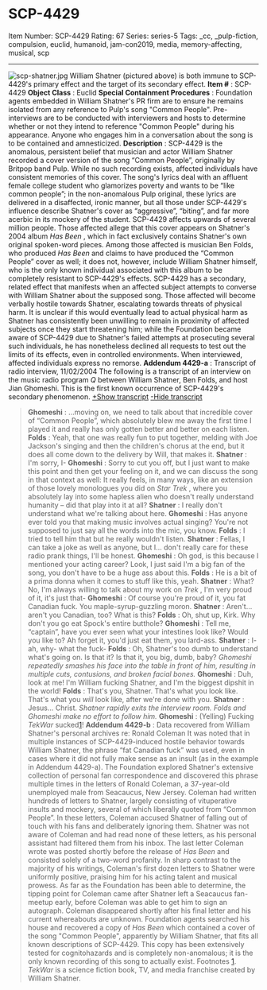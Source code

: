 # SCP-4429
Item Number: SCP-4429
Rating: 67
Series: series-5
Tags: _cc, _pulp-fiction, compulsion, euclid, humanoid, jam-con2019, media, memory-affecting, musical, scp

---

![scp-shatner.jpg](https://scp-wiki.wdfiles.com/local--files/scp-4429/scp-shatner.jpg)
William Shatner (pictured above) is both immune to SCP-4429's primary effect and the target of its secondary effect.
**Item #** : SCP-4429
**Object Class** : Euclid
**Special Containment Procedures** : Foundation agents embedded in William Shatner's PR firm are to ensure he remains isolated from any reference to Pulp's song "Common People". Pre-interviews are to be conducted with interviewers and hosts to determine whether or not they intend to reference "Common People" during his appearance. Anyone who engages him in a conversation about the song is to be contained and amnesticized.
**Description** : SCP-4429 is the anomalous, persistent belief that musician and actor William Shatner recorded a cover version of the song “Common People”, originally by Britpop band Pulp. While no such recording exists, affected individuals have consistent memories of this cover. The song's lyrics deal with an affluent female college student who glamorizes poverty and wants to be “like common people”; in the non-anomalous Pulp original, these lyrics are delivered in a disaffected, ironic manner, but all those under SCP-4429's influence describe Shatner's cover as “aggressive”, “biting”, and far more acerbic in its mockery of the student. SCP-4429 affects upwards of several million people.
Those affected allege that this cover appears on Shatner's 2004 album _Has Been_ , which in fact exclusively contains Shatner's own original spoken-word pieces. Among those affected is musician Ben Folds, who produced _Has Been_ and claims to have produced the “Common People” cover as well; it does not, however, include William Shatner himself, who is the only known individual associated with this album to be completely resistant to SCP-4429's effects.
SCP-4429 has a secondary, related effect that manifests when an affected subject attempts to converse with William Shatner about the supposed song. Those affected will become verbally hostile towards Shatner, escalating towards threats of physical harm. It is unclear if this would eventually lead to actual physical harm as Shatner has consistently been unwilling to remain in proximity of affected subjects once they start threatening him; while the Foundation became aware of SCP-4429 due to Shatner's failed attempts at prosecuting several such individuals, he has nonetheless declined all requests to test out the limits of its effects, even in controlled environments. When interviewed, affected individuals express no remorse.
**Addendum 4429-a** : Transcript of radio interview, 11/02/2004
The following is a transcript of an interview on the music radio program _Q_ between William Shatner, Ben Folds, and host Jian Ghomeshi. This is the first known occurrence of SCP-4429's secondary phenomenon.
[+Show transcript](javascript:;)
[-Hide transcript](javascript:;)
> **Ghomeshi** : …moving on, we need to talk about that incredible cover of “Common People”, which absolutely blew me away the first time I played it and really has only gotten better and better on each listen.
> **Folds** : Yeah, that one was really fun to put together, melding with Joe Jackson's singing and then the children's chorus at the end, but it does all come down to the delivery by Will, that makes it.
> **Shatner** : I'm sorry, I-
> **Ghomeshi** : Sorry to cut you off, but I just want to make this point and then get your feeling on it, and we can discuss the song in that context as well: It really feels, in many ways, like an extension of those lovely monologues you did on _Star Trek_ , where you absolutely lay into some hapless alien who doesn't really understand humanity – did that play into it at all?
> **Shatner** : I really don't understand what we're talking about here.
> **Ghomeshi** : Has anyone ever told you that making music involves actual singing? You're not supposed to just say all the words into the mic, you know.
> **Folds** : I tried to tell him that but he really wouldn't listen.
> **Shatner** : Fellas, I can take a joke as well as anyone, but I… don't really care for these radio prank things, I'll be honest.
> **Ghomeshi** : Oh god, is this because I mentioned your acting career? Look, I just said I'm a big fan of the song, you don't have to be a huge ass about this.
> **Folds** : He is a bit of a prima donna when it comes to stuff like this, yeah.
> **Shatner** : What? No, I'm always willing to talk about my work on _Trek_ , I'm very proud of it, it's just that-
> **Ghomeshi** : Of course you're proud of it, you fat Canadian fuck. You maple-syrup-guzzling moron.
> **Shatner** : Aren't… aren't you Canadian, too? What is this?
> **Folds** : Oh, shut up, Kirk. Why don't you go eat Spock's entire butthole?
> **Ghomeshi** : Tell me, “captain”, have you ever seen what your intestines look like? Would you like to? Ah forget it, you'd just eat them, you lard-ass.
> **Shatner** : I- ah, why- what the fuck-
> **Folds** : Oh, Shatner's too dumb to understand what's going on. Is that it? Is that it, you big, dumb, baby?
> _Ghomeshi repeatedly smashes his face into the table in front of him, resulting in multiple cuts, contusions, and broken facial bones._
> **Ghomeshi** : Duh, look at me! I'm William fucking Shatner, and I'm the biggest dipshit in the world!
> **Folds** : That's you, Shatner. That's what you look like. That's what you _will_ look like, after we're done with you.
> **Shatner** : Jesus… Christ.
> _Shatner rapidly exits the interview room. Folds and Ghomeshi make no effort to follow him._
> **Ghomeshi** : (Yelling) Fucking _TekWar_ sucked[1](javascript:;)!
**Addendum 4429-b** : Data recovered from William Shatner's personal archives re: Ronald Coleman
It was noted that in multiple instances of SCP-4429-induced hostile behavior towards William Shatner, the phrase “fat Canadian fuck” was used, even in cases where it did not fully make sense as an insult (as in the example in Addendum 4429-a). The Foundation explored Shatner's extensive collection of personal fan correspondence and discovered this phrase multiple times in the letters of Ronald Coleman, a 37-year-old unemployed male from Seacaucus, New Jersey. Coleman had written hundreds of letters to Shatner, largely consisting of vituperative insults and mockery, several of which liberally quoted from “Common People”. In these letters, Coleman accused Shatner of falling out of touch with his fans and deliberately ignoring them. Shatner was not aware of Coleman and had read none of these letters, as his personal assistant had filtered them from his inbox. The last letter Coleman wrote was posted shortly before the release of _Has Been_ and consisted solely of a two-word profanity.
In sharp contrast to the majority of his writings, Coleman's first dozen letters to Shatner were uniformly positive, praising him for his acting talent and musical prowess. As far as the Foundation has been able to determine, the tipping point for Coleman came after Shatner left a Seacaucus fan-meetup early, before Coleman was able to get him to sign an autograph.
Coleman disappeared shortly after his final letter and his current whereabouts are unknown. Foundation agents searched his house and recovered a copy of _Has Been_ which contained a cover of the song "Common People", apparently by William Shatner, that fits all known descriptions of SCP-4429. This copy has been extensively tested for cognitohazards and is completely non-anomalous; it is the only known recording of this song to actually exist.
Footnotes
[1](javascript:;). _TekWar_ is a science fiction book, TV, and media franchise created by William Shatner.